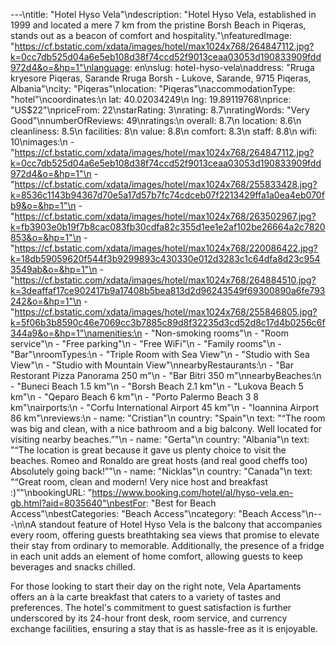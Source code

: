 ---\ntitle: "Hotel Hyso Vela"\ndescription: "Hotel Hyso Vela, established in 1999 and located a mere 7 km from the pristine Borsh Beach in Piqeras, stands out as a beacon of comfort and hospitality."\nfeaturedImage: "https://cf.bstatic.com/xdata/images/hotel/max1024x768/264847112.jpg?k=0cc7db525d04a6e5eb108d38f74ccd52f9013ceaa03053d190833909fdd972d4&o=&hp=1"\nlanguage: en\nslug: hotel-hyso-vela\naddress: "Rruga kryesore Piqeras, Sarande Rruga Borsh - Lukove, Sarande, 9715 Piqeras, Albania"\ncity: "Piqeras"\nlocation: "Piqeras"\naccommodationType: "hotel"\ncoordinates:\n  lat: 40.02034249\n  lng: 19.89119768\nprice: "US$22"\npriceFrom: 22\nstarRating: 3\nrating: 8.7\nratingWords: "Very Good"\nnumberOfReviews: 49\nratings:\n  overall: 8.7\n  location: 8.6\n  cleanliness: 8.5\n  facilities: 8\n  value: 8.8\n  comfort: 8.3\n  staff: 8.8\n  wifi: 10\nimages:\n  - "https://cf.bstatic.com/xdata/images/hotel/max1024x768/264847112.jpg?k=0cc7db525d04a6e5eb108d38f74ccd52f9013ceaa03053d190833909fdd972d4&o=&hp=1"\n  - "https://cf.bstatic.com/xdata/images/hotel/max1024x768/255833428.jpg?k=8536c1143b94367d70e5a17d57b7fc74cdceb07f2213429ffa1a0ea4eb070fb9&o=&hp=1"\n  - "https://cf.bstatic.com/xdata/images/hotel/max1024x768/263502967.jpg?k=fb3903e0b19f7b8cac083fb30cdfa82c355d1ee1e2af102be26664a2c7820853&o=&hp=1"\n  - "https://cf.bstatic.com/xdata/images/hotel/max1024x768/220086422.jpg?k=18db59059620f544f3b9299893c430330e012d3283c1c64dfa8d23c9543549ab&o=&hp=1"\n  - "https://cf.bstatic.com/xdata/images/hotel/max1024x768/264884510.jpg?k=3deaffaf17ce902417b9a17408b5bea813d2d96243549f69300890a6fe793242&o=&hp=1"\n  - "https://cf.bstatic.com/xdata/images/hotel/max1024x768/255846805.jpg?k=5f06b3b8590c46e7069cc3b7885c89d8f32235d3cd52d8c17d4b0256c6f344a9&o=&hp=1"\namenities:\n  - "Non-smoking rooms"\n  - "Room service"\n  - "Free parking"\n  - "Free WiFi"\n  - "Family rooms"\n  - "Bar"\nroomTypes:\n  - "Triple Room with Sea View"\n  - "Studio with Sea View"\n  - "Studio with Mountain View"\nnearbyRestaurants:\n  - "Bar Restorant Pizza Panorama 250 m"\n  - "Bar Bitri 350 m"\nnearbyBeaches:\n  - "Buneci Beach 1.5 km"\n  - "Borsh Beach 2.1 km"\n  - "Lukova Beach 5 km"\n  - "Qeparo Beach 6 km"\n  - "Porto Palermo Beach 3 8 km"\nairports:\n  - "Corfu International Airport 45 km"\n  - "Ioannina Airport 86 km"\nreviews:\n  - name: "Cristian"\n    country: "Spain"\n    text: "“The room was big and clean, with a nice bathroom and a big balcony. Well located for visiting nearby beaches.”"\n  - name: "Gerta"\n    country: "Albania"\n    text: "“The location is great because it gave us plenty choice to visit the beaches. Romeo and Ronaldo are great hosts (and real good cheffs too)
Absolutely going back!”"\n  - name: "Nicklas"\n    country: "Canada"\n    text: "“Great room, clean and modern! Very nice host and breakfast :)”"\nbookingURL: "https://www.booking.com/hotel/al/hyso-vela.en-gb.html?aid=8035640"\nbestFor: "Best for Beach Access"\nbestCategories: "Beach Access"\ncategory: "Beach Access"\n---\n\nA standout feature of Hotel Hyso Vela is the balcony that accompanies every room, offering guests breathtaking sea views that promise to elevate their stay from ordinary to memorable. Additionally, the presence of a fridge in each unit adds an element of home comfort, allowing guests to keep beverages and snacks chilled.

For those looking to start their day on the right note, Vela Apartaments offers an à la carte breakfast that caters to a variety of tastes and preferences. The hotel's commitment to guest satisfaction is further underscored by its 24-hour front desk, room service, and currency exchange facilities, ensuring a stay that is as hassle-free as it is enjoyable.
